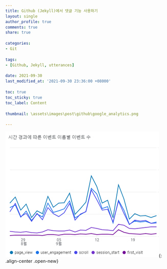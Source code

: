 ```yaml
---
title: Github (Jekyll)에서 댓글 기능 사용하기
layout: single
author_profile: true
comments: true
share: true

categories:
- Git

tags:
- [Github, Jekyll, utterances]

date: 2021-09-30
last_modified_at: '2021-09-30 23:36:00 +08000'

toc: true
toc_sticky: true
toc_label: Content

thumbnail: \assets\images\post\github\google_analytics.png

---
```




![Google_Analytics_Set_Up_00](\assets\images\post\github\google_analytics.png){: .align-center .open-new}





